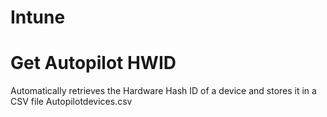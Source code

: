 # Intune

# Get Autopilot HWID
Automatically retrieves the Hardware Hash ID of a device and stores it in a CSV file Autopilotdevices.csv

